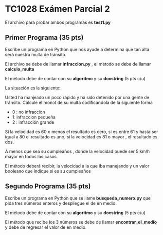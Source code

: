 # TC1028 Exámen Parcial 2

El archivo para probar ambos programas  es **test1.py**

## Primer Programa  (35 pts)

Escribe un programa en Python que nos ayude a determina que tan alta será nuestra multa de tránsito.

El archivo se debe de llamar i**nfraccion.py** , el método se debe de llamar **calculo_multa**

El método debe de contar con su **algoritmo** y su **docstring** (5 pts c/u)

La situación es la siguiente:

Usted ha manjeado un poco rápido y ha sido detenido por una gente de tránsito. Calcule el monot de su multa codificándola de la siguiente forma

- 0 : no infraccion
- 1: infraccion pequeña
- 2 : infracción grande

Si la velocidad es 60 o menos el resultado es cero, si es entre 61 y hasta ser igual a 80 el resultado es uno, si la velocidad es 81 o mayor , el resultado es dos.

A menos que sea su cumpleaños , donde la velocidad puede ser 5 km/h mayor en todos los casos.

El método deberá recibir, la velocidad a la que iba manejando y un valor booleano que indique si es su cumpleaños

## Segundo Programa  (35 pts)

Escribe un programa en Python que se llame **busqueda_numero.py** que pida tres números enteros y despliegue el de en medio.

El método debe de contar con su **algoritmo** y su **docstring** (5 pts c/u)

El método que recibe los 3 números se debe de llamar **encontrar_el_medio** y debe de regresar el valor de en medio.






